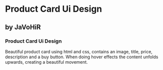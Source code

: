 # Product Card Ui Design

## by JaVoHiR

### Product Card Ui Design

Beautiful product card using html and css, contains an image, title, price, description and a buy button. When doing hover effects the content unfolds upwards, creating a beautiful movement.

